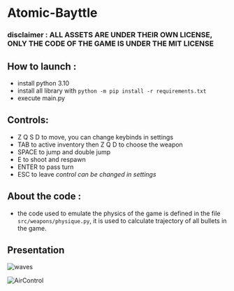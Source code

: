 # Atomic-Bayttle

### disclaimer : ALL ASSETS ARE UNDER THEIR OWN LICENSE, ONLY THE CODE OF THE GAME IS UNDER THE MIT LICENSE

## How to launch :
- install python 3.10
- install all library with ``python -m pip install -r requirements.txt``
- execute main.py

## Controls:
- Z Q S D to move, you can change keybinds in settings
- TAB to active inventory then Z Q D to choose the weapon
- SPACE to jump and double jump
- E to shoot and respawn
- ENTER to pass turn
- ESC to leave
  *control can be changed in settings*

## About the code :
- the code used to emulate the physics of the game is defined in the file ``src/weapons/physique.py``, it is used to calculate trajectory of all bullets in the game.

## Presentation

![waves](https://github.com/deway-developpement/Atomic-Bayttle/assets/54858036/233302bf-cf9f-48b7-bb15-2225d76814e7)

![AirControl](https://github.com/deway-developpement/Atomic-Bayttle/assets/54858036/2c40d5f5-c45c-4a0a-b2a8-5b7a2ada54c9)

